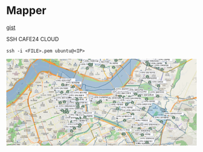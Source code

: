 # Mapper

[gist](https://gist.github.com/stories2/270742e9751c570bc3f18893e3a85505)

SSH CAFE24 CLOUD

```
ssh -i <FILE>.pem ubuntu@<IP>
```

![demo](html/demo.png)